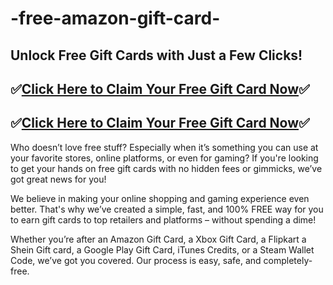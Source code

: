 # -free-amazon-gift-card-
## Unlock Free Gift Cards with Just a Few Clicks!

## ✅[Click Here to Claim Your Free Gift Card Now](https://allgiftcards.free.nf)✅

## ✅[Click Here to Claim Your Free Gift Card Now](https://allgiftcards.free.nf)✅

Who doesn’t love free stuff? Especially when it’s something you can use at your favorite stores, online platforms, or even for gaming? If you're looking to get your hands on free gift cards with no hidden fees or gimmicks, we’ve got great news for you!

We believe in making your online shopping and gaming experience even better. That's why we’ve created a simple, fast, and 100% FREE way for you to earn gift cards to top retailers and platforms – without spending a dime!

Whether you’re after an Amazon Gift Card, a Xbox Gift Card, a Flipkart a Shein Gift card, a Google Play Gift Card, iTunes Credits, or a Steam Wallet Code, we’ve got you covered. Our process is easy, safe, and completely-free.
